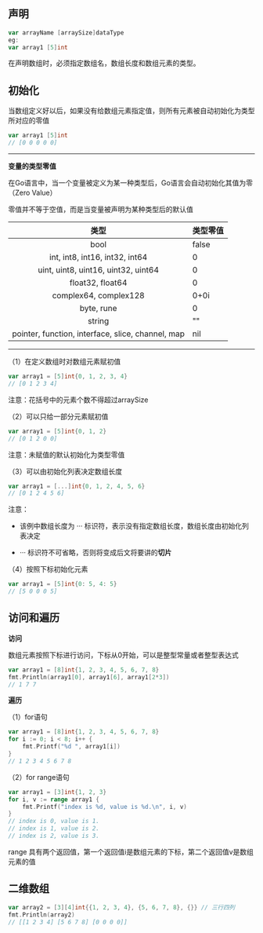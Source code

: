 ## 声明

```go
var arrayName [arraySize]dataType
eg:
var array1 [5]int
```

在声明数组时，必须指定数组名，数组长度和数组元素的类型。

## 初始化

当数组定义好以后，如果没有给数组元素指定值，则所有元素被自动初始化为类型所对应的零值

```go
var array1 [5]int
// [0 0 0 0 0]
```

------

**变量的类型零值**

在Go语言中，当一个变量被定义为某一种类型后，Go语言会自动初始化其值为零（Zero Value）

零值并不等于空值，而是当变量被声明为某种类型后的默认值

|                       类型                        | 类型零值 |
| :-----------------------------------------------: | -------- |
|                       bool                        | false    |
|          int, int8, int16, int32, int64           | 0        |
|        uint, uint8, uint16, uint32, uint64        | 0        |
|                 float32, float64                  | 0        |
|               complex64, complex128               | 0+0i     |
|                    byte, rune                     | 0        |
|                      string                       | ""       |
| pointer, function, interface, slice, channel, map | nil      |

------

（1）在定义数组时对数组元素赋初值

```go
var array1 = [5]int{0, 1, 2, 3, 4}
// [0 1 2 3 4]
```

注意：花括号中的元素个数不得超过arraySize

（2）可以只给一部分元素赋初值

```go
var array1 = [5]int{0, 1, 2}
// [0 1 2 0 0]
```

注意：未赋值的默认初始化为类型零值

（3）可以由初始化列表决定数组长度

```go
var array1 = [...]int{0, 1, 2, 4, 5, 6}
// [0 1 2 4 5 6]
```

注意：

- 该例中数组长度为 ··· 标识符，表示没有指定数组长度，数组长度由初始化列表决定

- ··· 标识符不可省略，否则将变成后文将要讲的**切片**

（4）按照下标初始化元素

```go
var array1 = [5]int{0: 5, 4: 5}
// [5 0 0 0 5]
```

## 访问和遍历

**访问**

数组元素按照下标进行访问，下标从0开始，可以是整型常量或者整型表达式

```go
var array1 = [8]int{1, 2, 3, 4, 5, 6, 7, 8}
fmt.Println(array1[0], array1[6], array1[2*3])
// 1 7 7
```

**遍历**

（1）for语句

```go
var array1 = [8]int{1, 2, 3, 4, 5, 6, 7, 8}
for i := 0; i < 8; i++ {
    fmt.Printf("%d ", array1[i])
}
// 1 2 3 4 5 6 7 8 
```

（2）for range语句

```go
var array1 = [3]int{1, 2, 3}
for i, v := range array1 {
    fmt.Printf("index is %d, value is %d.\n", i, v)
}
// index is 0, value is 1.
// index is 1, value is 2.
// index is 2, value is 3.
```

range 具有两个返回值，第一个返回值i是数组元素的下标，第二个返回值v是数组元素的值

## 二维数组

```go
var array2 = [3][4]int{{1, 2, 3, 4}, {5, 6, 7, 8}, {}} // 三行四列
fmt.Println(array2)
// [[1 2 3 4] [5 6 7 8] [0 0 0 0]]
```